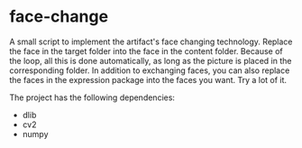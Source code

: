 # face-change
A small script to implement the artifact's face changing technology.
Replace the face in the target folder into the face in the content folder. Because of the loop, all this is done automatically, as long as the picture is placed in the corresponding folder.
In addition to exchanging faces, you can also replace the faces in the expression package into the faces you want.
Try a lot of it.

The project has the following dependencies:

* dlib
* cv2
* numpy
